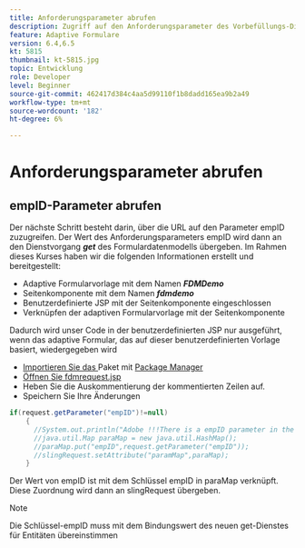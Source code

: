 ```yaml
---
title: Anforderungsparameter abrufen
description: Zugriff auf den Anforderungsparameter des Vorbefüllungs-Diensts eines Formulardatenmodells
feature: Adaptive Formulare
version: 6.4,6.5
kt: 5815
thumbnail: kt-5815.jpg
topic: Entwicklung
role: Developer
level: Beginner
source-git-commit: 462417d384c4aa5d99110f1b8dadd165ea9b2a49
workflow-type: tm+mt
source-wordcount: '182'
ht-degree: 6%

---
```


# Anforderungsparameter abrufen

## empID-Parameter abrufen

Der nächste Schritt besteht darin, über die URL auf den Parameter empID zuzugreifen. Der Wert des Anforderungsparameters empID wird dann an den Dienstvorgang **_get_** des Formulardatenmodells übergeben.
Im Rahmen dieses Kurses haben wir die folgenden Informationen erstellt und bereitgestellt:

* Adaptive Formularvorlage mit dem Namen **_FDMDemo_**
* Seitenkomponente mit dem Namen **_fdmdemo_**
* Benutzerdefinierte JSP mit der Seitenkomponente eingeschlossen
* Verknüpfen der adaptiven Formularvorlage mit der Seitenkomponente

Dadurch wird unser Code in der benutzerdefinierten JSP nur ausgeführt, wenn das adaptive Formular, das auf dieser benutzerdefinierten Vorlage basiert, wiedergegeben wird

* [Importieren Sie das ](assets/template-page-component.zip) Paket mit  [Package Manager](http://localhost:4502/crx/packmgr/index.jsp)
* [Öffnen Sie fdmrequest.jsp](http://localhost:4502/crx/de/index.jsp#/apps/fdmdemo/component/page/fdmdemo/fdmrequest.jsp)
* Heben Sie die Auskommentierung der kommentierten Zeilen auf.
* Speichern Sie Ihre Änderungen

```java
if(request.getParameter("empID")!=null)
    {
      //System.out.println("Adobe !!!There is a empID parameter in the request "+request.getParameter("empID"));
      //java.util.Map paraMap = new java.util.HashMap();
      //paraMap.put("empID",request.getParameter("empID"));
      //slingRequest.setAttribute("paramMap",paraMap);
    }
```

Der Wert von empID ist mit dem Schlüssel empID in paraMap verknüpft. Diese Zuordnung wird dann an slingRequest übergeben.

>[!NOTE]
>
>Die Schlüssel-empID muss mit dem Bindungswert des neuen get-Dienstes für Entitäten übereinstimmen
